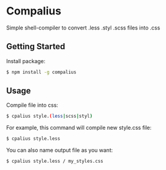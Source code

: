 # Compalius

Simple shell-compiler to convert .less .styl .scss files into .css

## Getting Started

Install package:

```bash
$ npm install -g compalius
```

## Usage

Compile file into css:

```bash
$ cpalius style.(less|scss|styl)
```

For example, this command will compile new style.css file:

```bash
$ cpalius style.less
```

You can also name output file as you want:

```bash
$ cpalius style.less / my_styles.css
```